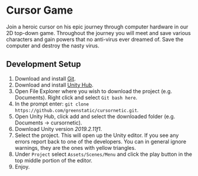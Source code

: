 # Cursor Game
Join a heroic cursor on his epic journey through computer hardware in our 2D top-down game. 
Throughout the journey you will meet and save various characters and gain powers that no anti-virus ever dreamed of. 
Save the computer and destroy the nasty virus. 

## Development Setup
1. Download and install [Git](https://git-scm.com/downloads).
1. Download and install [Unity Hub](https://unity3d.com/get-unity/download).
1. Open File Explorer where you wish to download the project (e.g. Documents). 
Right click and select `Git bash here`.
1. In the prompt enter: `git clone https://github.com/greenstatic/cursornetic.git`.
1. Open Unity Hub, click add and select the downloaded folder (e.g. Documents -> cursornetic).
1. Download Unity version *2019.2.11f1*.
1. Select the project. This will open up the Unity editor. 
If you see any errors report back to one of the developers. 
You can in general ignore warnings, they are the ones with yellow triangles.
1. Under `Project` select `Assets/Scenes/Menu` and click the play button in the top middle portion of the editor.
1. Enjoy.